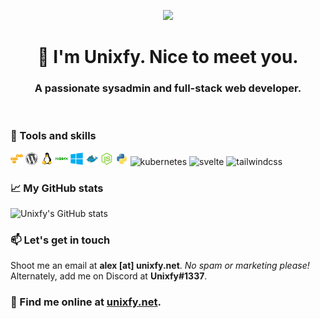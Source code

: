 <p align="center"><a href="https://unixfy.net" target="_blank"><img src="https://unixfy.net/images/logo-cropped.svg" width="500px"></img></a></p>
<h1 align="center">👋 I'm Unixfy. Nice to meet you.</h1>
<h3 align="center">A passionate sysadmin and full-stack web developer.</h3>

<br>

### 🔧 Tools and skills
<img src="https://raw.githubusercontent.com/devicons/devicon/master/icons/amazonwebservices/amazonwebservices-original.svg" alt="aws" width="20" height="20"/> <img src="https://raw.githubusercontent.com/devicons/devicon/master/icons/wordpress/wordpress-plain.svg" alt="wordpress" width="20" height="20"/> <img src="https://raw.githubusercontent.com/devicons/devicon/master/icons/linux/linux-original.svg" alt="linux" width="20" height="20"/> <img src="https://raw.githubusercontent.com/devicons/devicon/master/icons/nginx/nginx-original.svg" alt="nginx" width="20" height="20"/> <img src="https://raw.githubusercontent.com/devicons/devicon/master/icons/windows8/windows8-original.svg" alt="windows-server" width="20" height="20"/> <img src="https://raw.githubusercontent.com/devicons/devicon/master/icons/docker/docker-original.svg" alt="docker" width="20" height="20"/> <img src="https://raw.githubusercontent.com/devicons/devicon/master/icons/nodejs/nodejs-original.svg" alt="node" width="20" height="20"/> 
<img src="https://raw.githubusercontent.com/devicons/devicon/master/icons/python/python-original.svg" alt="node" width="20" height="20"/> <img src="https://cdn.jsdelivr.net/gh/devicons/devicon/icons/kubernetes/kubernetes-plain.svg" alt="kubernetes" width="20" height="20" /> <img src="https://cdn.jsdelivr.net/gh/devicons/devicon/icons/svelte/svelte-original.svg" alt="svelte" width="20" height="20" /> <img src="https://cdn.jsdelivr.net/gh/devicons/devicon/icons/tailwindcss/tailwindcss-plain.svg" alt="tailwindcss" width="20" height="20" />



### 📈 My GitHub stats

![Unixfy's GitHub stats](https://github-readme-stats.vercel.app/api?username=unixfy&show_icons=true&count_private=true&theme=vue)



### 📫 Let's get in touch
Shoot me an email at <b>alex [at] unixfy.net</b>. <i>No spam or marketing please!</i> Alternately, add me on Discord at <b>Unixfy#1337</b>.

### 🏢 Find me online at <a href="https://unixfy.net" target="_blank">unixfy.net</a>.

<!--
**unixfy/unixfy** is a ✨ _special_ ✨ repository because its `README.md` (this file) appears on your GitHub profile.

Here are some ideas to get you started:

- 🔭 I’m currently working on ...
- 🌱 I’m currently learning ...
- 👯 I’m looking to collaborate on ...
- 🤔 I’m looking for help with ...
- 💬 Ask me about ...
- 📫 How to reach me: ...
- 😄 Pronouns: ...
- ⚡ Fun fact: ...
-->
